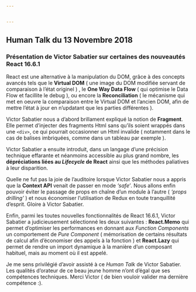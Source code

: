 ```yaml
---


---
```

<h2>Human Talk du 13 Novembre 2018</h2>
<h3>Présentation de Victor Sabatier sur certaines des nouveautés React 16.6.1</h3>
<p>React est une alternative à la manipulation du DOM, grâce à des concepts avancés tels que le <strong>Virtual DOM</strong> ( une image du DOM modifiée servant de comparaison à l’état originel ) , le <strong>One Way Data Flow</strong> ( qui optimise le Data Flow et facillite le debug ), ou encore la <strong>Reconciliation</strong> ( le mécanisme qui met en oeuvre la comparaison entre le Virtual DOM et l’ancien DOM, afin de mettre l’état à jour en n’updatant que les parties différentes ).</p>
<p>Victor Sabatier nous a d’abord brillament expliqué la notion de <strong>Fragment</strong>. Elle permet d’injecter des fragments Html sans qu’ils soient wrappés dans une <code>&lt;div&gt;</code>, ce qui pourrait occasionner un Html invalide ( notamment dans le cas de balises imbriquées, comme dans un tableau par exemple ).</p>
<p>Victor Sabatier a ensuite introduit, dans un langage d’une précision technique effarante et néanmoins accessible au plus grand nombre, les <strong>dépréciations liées au <em>Lifecycle</em> de React</strong> ainsi que les méthodes paliatives à leur disparition.</p>
<p>Quelle ne fut pas la joie de l’auditoire lorsque Victor Sabatier nous a appris que la <strong>Context API</strong> venait de passer en mode <em>‘safe’</em>. Nous allons enfin pouvoir éviter le passage de props en chaîne d’un module à l’autre ( <em>‘props drilling’</em> ) et nous économiser l’utilisation de Redux en toute tranquillité d’esprit. Gloire à Victor Sabatier.</p>
<p>Enfin, parmi les toutes nouvelles fonctionnalités de React 16.6.1, Victor Sabatier a judicieusement sélectionné les deux suivantes : <strong>React.Memo</strong> qui permet d’optimiser les performances en donnant aux <em>Function Components</em> un comportement de <em>Pure Component</em> ( mémorisation de certains résultats de calcul afin d’économiser des appels à la fonction ) et <strong>React.Lazy</strong> qui permet de rendre un import dynamique à la manière d’un composant habituel, mais au moment où il est appelé.</p>
<p>Je me sens privilégié d’avoir assisté à ce <em>Human Talk</em> de Victor Sabatier. Les qualités d’orateur de ce beau jeune homme n’ont d’égal que ses compétences techniques. Merci Victor ( de bien vouloir valider ma dernière compétence :).</p>

<!--stackedit_data:
eyJoaXN0b3J5IjpbMTIxMzY0ODYzMF19
-->